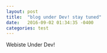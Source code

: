 ```yaml
---
layout: post
title:  "blog under Dev! stay tuned"
date:   2016-09-02 01:34:35 -0400
categories: test
---
```

Webiste Under Dev!
